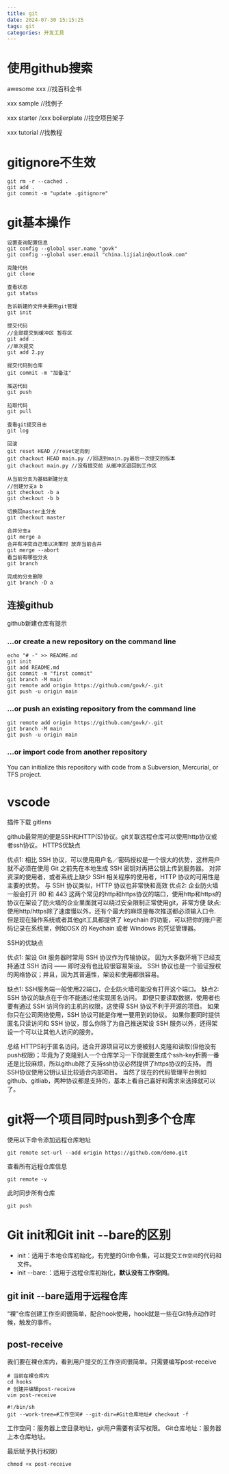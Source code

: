 ```yaml
---
title: git
date: 2024-07-30 15:15:25
tags: git
categories: 开发工具
---
```



# 使用github搜索

awesome xxx //找百科全书

xxx sample //找例子

xxx starter /xxx boilerplate //找空项目架子

xxx tutorial //找教程


# gitignore不生效

```
git rm -r --cached .
git add .
git commit -m "update .gitignore"
```


# git基本操作

```
设置查询配置信息
git config --global user.name "govk"
git config --global user.email "china.lijialin@outlook.com"

克隆代码
git clone

查看状态
git status

告诉新建的文件夹要用git管理
git init 

提交代码
//全部提交到缓冲区 暂存区
git add . 
//单次提交 
git add 2.py

提交代码到仓库
git commit -m "加备注" 

推送代码
git push

拉取代码
git pull

查看git提交日志
git log  

回滚
git reset HEAD //reset定向到
git chackout HEAD main.py //回退到main.py最后一次提交的版本
git chackout main.py //没有提交前 从缓冲区退回到工作区

从当前分支为基础新建分支
//创建分支a b
git checkout -b a 
git checkout -b b

切换回master主分支
git checkout master

合并分支a
git merge a
合并有冲突自己难以决策时 放弃当前合并
git merge --abort
看当前有哪些分支
git branch

完成的分支删除
git branch -D a
```



## 连接github

github新建仓库有提示

### …or create a new repository on the command line



```
echo "# -" >> README.md
git init
git add README.md
git commit -m "first commit"
git branch -M main
git remote add origin https://github.com/govk/-.git
git push -u origin main
```

### …or push an existing repository from the command line



```
git remote add origin https://github.com/govk/-.git
git branch -M main
git push -u origin main
```

### …or import code from another repository

You can initialize this repository with code from a Subversion, Mercurial, or TFS project.

# vscode

插件下载 gitlens



github最常用的便是SSH和HTTP(S)协议。git关联远程仓库可以使用http协议或者ssh协议。
HTTPS优缺点

优点1: 相比 SSH 协议，可以使用用户名／密码授权是一个很大的优势，这样用户就不必须在使用 Git 之前先在本地生成 SSH 密钥对再把公钥上传到服务器。 对非资深的使用者，或者系统上缺少 SSH 相关程序的使用者，HTTP 协议的可用性是主要的优势。 与 SSH 协议类似，HTTP 协议也非常快和高效
优点2: 企业防火墙一般会打开 80 和 443 这两个常见的http和https协议的端口，使用http和https的协议在架设了防火墙的企业里面就可以绕过安全限制正常使用git，非常方便
缺点: 使用http/https除了速度慢以外，还有个最大的麻烦是每次推送都必须输入口令. 但是现在操作系统或者其他git工具都提供了 keychain 的功能，可以把你的账户密码记录在系统里，例如OSX 的 Keychain 或者 Windows 的凭证管理器。

SSH的优缺点

优点1: 架设 Git 服务器时常用 SSH 协议作为传输协议。 因为大多数环境下已经支持通过 SSH 访问 —— 即时没有也比较很容易架设。 SSH 协议也是一个验证授权的网络协议；并且，因为其普遍性，架设和使用都很容易。



缺点1: SSH服务端一般使用22端口，企业防火墙可能没有打开这个端口。
缺点2: SSH 协议的缺点在于你不能通过他实现匿名访问。 即便只要读取数据，使用者也要有通过 SSH 访问你的主机的权限，这使得 SSH 协议不利于开源的项目。 如果你只在公司网络使用，SSH 协议可能是你唯一要用到的协议。 如果你要同时提供匿名只读访问和 SSH 协议，那么你除了为自己推送架设 SSH 服务以外，还得架设一个可以让其他人访问的服务。

总结
HTTPS利于匿名访问，适合开源项目可以方便被别人克隆和读取(但他没有push权限)；毕竟为了克隆别人一个仓库学习一下你就要生成个ssh-key折腾一番还是比较麻烦，所以github除了支持ssh协议必然提供了https协议的支持。
而SSH协议使用公钥认证比较适合内部项目。 当然了现在的代码管理平台例如github、gitliab，两种协议都是支持的，基本上看自己喜好和需求来选择就可以了。


# git将一个项目同时push到多个仓库

使用以下命令添加远程仓库地址

```
git remote set-url --add origin https://github.com/demo.git
```

查看所有远程仓库信息

```
git remote -v
```

此时同步所有仓库

```
git push
```







# Git init和Git init --bare的区别

- init：适用于本地仓库初始化，有完整的Git命令集，可以提交`工作空间`的代码和文件。
- init --bare:：适用于远程仓库初始化，**默认没有工作空间**。

## git init --bare适用于远程仓库

“裸”仓库创建工作空间很简单，配合hook使用，hook就是一些在Git特点动作时候，触发的事件。

## post-receive

我们要在裸仓库内，看到用户提交的工作空间很简单。只需要编写post-receive

```
# 当前在裸仓库内
cd hooks
# 创建并编辑post-receive
vim post-receive

#!/bin/sh
git --work-tree=#工作空间# --git-dir=#Git仓库地址# checkout -f
```

工作空间：服务器上空目录地址，git用户需要有读写权限。
Git仓库地址：服务器上本仓库地址。

最后赋予执行权限）

```txt
chmod +x post-receive
```
